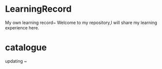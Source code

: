 # LearningRecord
My own learning record~
Welcome to my repository,I will share my learning experience here.
# catalogue
updating ~
